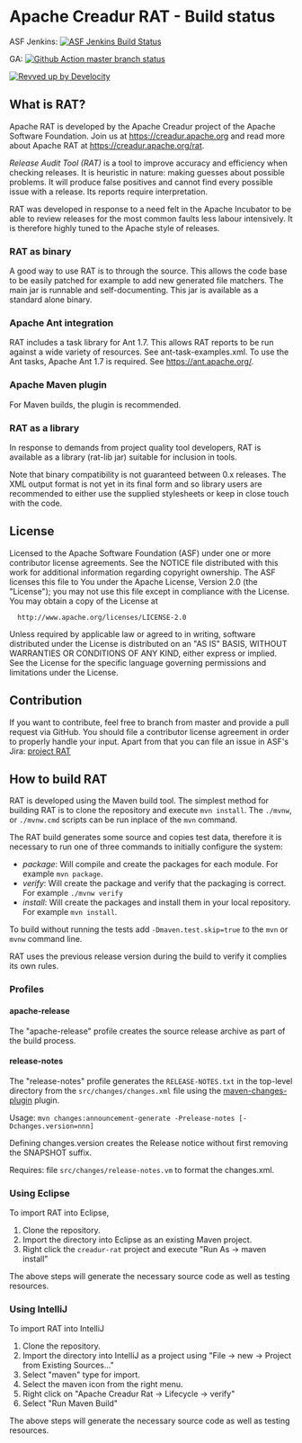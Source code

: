 # Apache Creadur RAT - Build status

ASF Jenkins: [![ASF Jenkins Build Status](https://ci-builds.apache.org/buildStatus/icon?job=Creadur%2FCreadur-Rat)](https://ci-builds.apache.org/job/Creadur/job/Creadur-Rat/)

GA: [![Github Action master branch status](https://github.com/apache/creadur-rat/actions/workflows/maven.yml/badge.svg?branch=master)](https://github.com/apache/creadur-rat/actions)

[![Revved up by Develocity](https://img.shields.io/badge/Revved%20up%20by-Develocity-06A0CE?logo=Gradle&labelColor=02303A)](https://develocity.apache.org/scans?list.sortColumn=buildDuration&list.sortOrder=asc&search.buildToolType=maven&search.names=not:CI%20stage&search.rootProjectNames=Apache%20Creadur%20Rat&search.tasks=install&search.timeZoneId=Europe%2FBerlin&search.values=Build%20Parent-pom)

## What is RAT?

Apache RAT is developed by the Apache Creadur project of the Apache Software
Foundation. Join us at https://creadur.apache.org and read more about Apache RAT
at https://creadur.apache.org/rat.

*Release Audit Tool (RAT)* is a tool to improve accuracy and efficiency when checking
releases. It is heuristic in nature: making guesses about possible problems. It
will produce false positives and cannot find every possible issue with a release.
Its reports require interpretation.

RAT was developed in response to a need felt in the Apache Incubator to be able to
review releases for the most common faults less labour intensively. It is therefore
highly tuned to the Apache style of releases.

### RAT as binary

A good way to use RAT is to through the source. This allows the code base to be
easily patched for example to add new generated file matchers. The main jar is
runnable and self-documenting. This jar is available as a standard alone binary.

### Apache Ant integration

RAT includes a task library for Ant 1.7. This allows RAT reports to be run against
a wide variety of resources. See ant-task-examples.xml. To use the Ant tasks,
Apache Ant 1.7 is required. See https://ant.apache.org/.

### Apache Maven plugin

For Maven builds, the plugin is recommended.

### RAT as a library

In response to demands from project quality tool developers, RAT is available as a
library (rat-lib jar) suitable for inclusion in tools.

Note that binary compatibility is not guaranteed between 0.x releases. The XML output format is not yet in its
final form and so library users are recommended to either use the supplied stylesheets or keep in close touch with the code.

## License

  Licensed to the Apache Software Foundation (ASF) under one or more
  contributor license agreements.  See the NOTICE file distributed with
  this work for additional information regarding copyright ownership.
  The ASF licenses this file to You under the Apache License, Version 2.0
  (the "License"); you may not use this file except in compliance with
  the License.  You may obtain a copy of the License at

      http://www.apache.org/licenses/LICENSE-2.0

  Unless required by applicable law or agreed to in writing, software
  distributed under the License is distributed on an "AS IS" BASIS,
  WITHOUT WARRANTIES OR CONDITIONS OF ANY KIND, either express or implied.
  See the License for the specific language governing permissions and
  limitations under the License.

## Contribution

If you want to contribute, feel free to branch from master and provide a pull request via GitHub.
You should file a contributor license agreement in order to properly handle your input.
Apart from that you can file an issue in ASF's Jira: [project RAT](https://issues.apache.org/jira/browse/RAT)

## How to build RAT

RAT is developed using the Maven build tool.  The simplest method for building RAT is to clone the 
repository and execute `mvn install`.  The `./mvnw`, or `./mvnw.cmd` scripts can be run inplace of the `mvn` command.

The RAT build generates some source and copies test data, therefore it is necessary to run one of three commands to initially configure the system:
 * *package*: Will compile and create the packages for each module. For example `mvn package`.
 * *verify*: Will create the package and verify that the packaging is correct. For example `./mvnw verify`
 * *install*: Will create the packages and install them in your local repository. For example `mvn install`.

To build without running the tests add `-Dmaven.test.skip=true` to the `mvn` or `mvnw` command line.

RAT uses the previous release version during the build to verify it complies its own rules.

### Profiles

#### apache-release

The "apache-release" profile creates the source release archive as part of the build process.

#### release-notes

The "release-notes" profile generates the `RELEASE-NOTES.txt` in the top-level directory from the `src/changes/changes.xml` file using the [maven-changes-plugin](https://maven.apache.org/plugins/maven-changes-plugin/) plugin.

Usage: `mvn changes:announcement-generate -Prelease-notes [-Dchanges.version=nnn]`

Defining changes.version creates the Release notice without first removing the SNAPSHOT suffix.

Requires: file `src/changes/release-notes.vm` to format the changes.xml.

### Using Eclipse

To import RAT into Eclipse, 
 1. Clone the repository.
 2. Import the directory into Eclipse as an existing Maven project.
 3. Right click the `creadur-rat` project and execute "Run As -> maven install"
 
The above steps will generate the necessary source code as well as testing resources.


### Using IntelliJ

To import RAT into IntelliJ 
 1. Clone the repository.
 2. Import the directory into IntelliJ as a project using "File -> new -> Project from Existing Sources..."
 3. Select "maven" type for import.
 4. Select the maven icon from the right menu.
 5. Right click on  "Apache Creadur Rat -> Lifecycle -> verify"
 6. Select "Run Maven Build"
 
The above steps will generate the necessary source code as well as testing resources.
 
 

